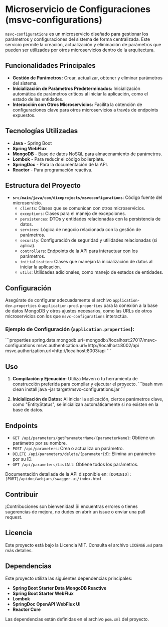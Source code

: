 # Microservicio de Configuraciones (msvc-configurations)

`msvc-configurations` es un microservicio diseñado para gestionar los parámetros y configuraciones del sistema de forma centralizada. Este servicio permite la creación, actualización y eliminación de parámetros que pueden ser utilizados por otros microservicios dentro de la arquitectura.

## Funcionalidades Principales

- **Gestión de Parámetros:** Crear, actualizar, obtener y eliminar parámetros del sistema.
- **Inicialización de Parámetros Predeterminados:** Inicialización automática de parámetros críticos al iniciar la aplicación, como el estado de las entidades.
- **Interacción con Otros Microservicios:** Facilita la obtención de configuraciones clave para otros microservicios a través de endpoints expuestos.

## Tecnologías Utilizadas

- **Java** - Spring Boot
- **Spring WebFlux**
- **MongoDB** - Base de datos NoSQL para almacenamiento de parámetros.
- **Lombok** - Para reducir el código boilerplate.
- **SpringDoc** - Para la documentación de la API.
- **Reactor** - Para programación reactiva.

## Estructura del Proyecto

- **`src/main/java/com/diceprojects/msvcconfigurations`**: Código fuente del microservicio.
  - `clients`: Clases que se comunican con otros microservicios.
  - `exceptions`: Clases para el manejo de excepciones.
  - `persistences`: DTOs y entidades relacionadas con la persistencia de datos.
  - `services`: Lógica de negocio relacionada con la gestión de parámetros.
  - `security`: Configuración de seguridad y utilidades relacionadas (si aplica).
  - `controllers`: Endpoints de la API para interactuar con los parámetros.
  - `initialization`: Clases que manejan la inicialización de datos al iniciar la aplicación.
  - `utils`: Utilidades adicionales, como manejo de estados de entidades.

## Configuración

Asegúrate de configurar adecuadamente el archivo `application-dev.properties` o `application-prod.properties` para la conexión a la base de datos MongoDB y otros ajustes necesarios, como las URLs de otros microservicios con los que `msvc-configurations` interactúa.

### Ejemplo de Configuración (`application.properties`):

\`\`\`properties
spring.data.mongodb.uri=mongodb://localhost:27017/msvc-configurations
msvc.authentication.url=http://localhost:8002/api
msvc.authorization.url=http://localhost:8003/api
\`\`\`

## Uso

1. **Compilación y Ejecución:** Utiliza Maven o tu herramienta de construcción preferida para compilar y ejecutar el proyecto.
   \`\`\`bash
   mvn clean install
   java -jar target/msvc-configurations.jar
   \`\`\`

2. **Inicialización de Datos:** Al iniciar la aplicación, ciertos parámetros clave, como "EntityStatus", se inicializan automáticamente si no existen en la base de datos.

## Endpoints

- `GET /api/parameters/getParameterName/{parameterName}`: Obtiene un parámetro por su nombre.
- `POST /api/parameters`: Crea o actualiza un parámetro.
- `DELETE /api/parameters/delete/{parameterId}`: Elimina un parámetro por su ID.
- `GET /api/parameters/ListAll`: Obtiene todos los parámetros.

Documentación detallada de la API disponible en: `[DOMINIO]:[PORT]/apidoc/webjars/swagger-ui/index.html`

## Contribuir

¡Contribuciones son bienvenidas! Si encuentras errores o tienes sugerencias de mejora, no dudes en abrir un issue o enviar una pull request.

## Licencia

Este proyecto está bajo la Licencia MIT. Consulta el archivo `LICENSE.md` para más detalles.

## Dependencias

Este proyecto utiliza las siguientes dependencias principales:

- **Spring Boot Starter Data MongoDB Reactive**
- **Spring Boot Starter WebFlux**
- **Lombok**
- **SpringDoc OpenAPI WebFlux UI**
- **Reactor Core**

Las dependencias están definidas en el archivo `pom.xml` del proyecto.
